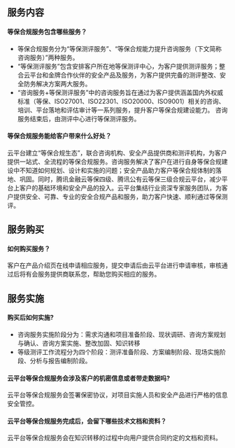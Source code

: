 ## 服务内容
#### 等保合规服务包含哪些服务？
- 等保合规服务分为“等保测评服务”、“等保合规能力提升咨询服务（下文简称咨询服务）”两种服务。
- “等保测评服务”包含安排客户所在地等保测评中心，为客户提供测评服务；整合云平台和金牌合作伙伴的安全产品及服务，为客户提供完备的测评整改、安全防务解决方案两大服务。
- “咨询服务+等保测评服务”中的咨询服务旨在通过为客户提供涵盖国内外权威标准（等保、ISO27001、ISO22301、ISO20000、ISO9001）相关的咨询、培训、平台落地和评估审计等一系列服务，提升客户等保合规建设能力。
咨询服务结束后，由测评中心进行等保测评服务。

#### 等保合规服务能给客户带来什么好处？
云平台建立“等保合规生态”，联合咨询机构、安全产品提供商和测评机构，为客户提供一站式、全流程的等保合规服务。咨询服务解决了客户在进行自身等保合规建设中不知道如何规划、设计和实施的问题；安全产品助力客户等保合规体制的落地、巩固。同时，腾讯金融云等保四级、腾讯公有云等保三级合规云平台，减少平台上客户的基础环境和安全产品的投入。云平台集结行业资深专家服务团队，为客户提供安全、可靠、专业的安全合规产品和服务，助力客户快速、顺利通过等保测评。
## 服务购买
#### 如何购买服务？
客户在产品介绍页在线申请相应服务，提交申请后由云平台进行申请审核，审核通过后将有会服务提供商联系您，帮助您购买相应的服务。

## 服务实施
#### 购买后如何实施?
- 咨询服务实施阶段分为：需求沟通和项目准备阶段、现状调研、咨询方案规划与确认、咨询方案实施、整改加固、知识转移
- 等级测评工作流程分为四个阶段：测评准备阶段、方案编制阶段、现场实施阶段、分析与报告编制阶段。

#### 云平台等保合规服务会涉及客户的机密信息或者带走数据吗?
云平台等保合规服务会签署保密协议，对项目实施人员和安全产品进行严格的信息安全管控。

#### 云平台等保合规服务完成后，会留下哪些技术文档和资料？
云平台等保合规服务会在知识转移的过程中向用户提供合同约定的文档和资料。
